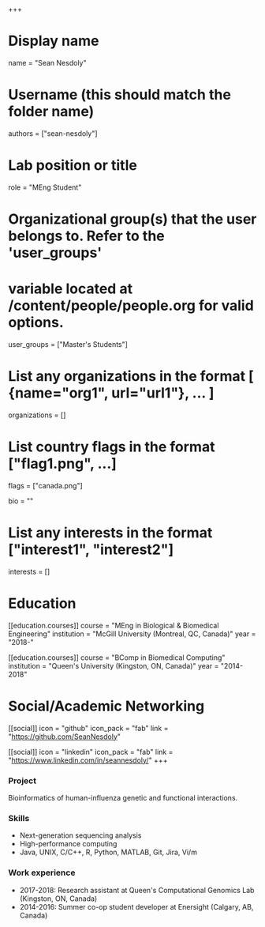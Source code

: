 +++
# Display name
name = "Sean Nesdoly"

# Username (this should match the folder name)
authors = ["sean-nesdoly"]

# Lab position or title
role = "MEng Student"

# Organizational group(s) that the user belongs to. Refer to the 'user_groups'
# variable located at /content/people/people.org for valid options.
user_groups = ["Master's Students"]

# List any organizations in the format [ {name="org1", url="url1"}, ... ]
organizations = []

# List country flags in the format ["flag1.png", ...]
flags = ["canada.png"]

bio = ""

# List any interests in the format ["interest1", "interest2"]
interests = []

# Education
[[education.courses]]
course = "MEng in Biological & Biomedical Engineering"
institution = "McGill University (Montreal, QC, Canada)"
year = "2018-"

[[education.courses]]
course = "BComp in Biomedical Computing"
institution = "Queen's University (Kingston, ON, Canada)"
year = "2014-2018"

# Social/Academic Networking
[[social]]
  icon = "github"
  icon_pack = "fab"
  link = "https://github.com/SeanNesdoly"

[[social]]
  icon = "linkedin"
  icon_pack = "fab"
  link = "https://www.linkedin.com/in/seannesdoly/"
+++

### Project
Bioinformatics of human-influenza genetic and functional interactions.

### Skills
- Next-generation sequencing analysis
- High-performance computing
- Java, UNIX, C/C++, R, Python, MATLAB, Git, Jira, Vi/m

### Work experience
- 2017-2018: Research assistant at Queen's Computational Genomics Lab (Kingston,
  ON, Canada)
- 2014-2016: Summer co-op student developer at Enersight (Calgary, AB, Canada)
